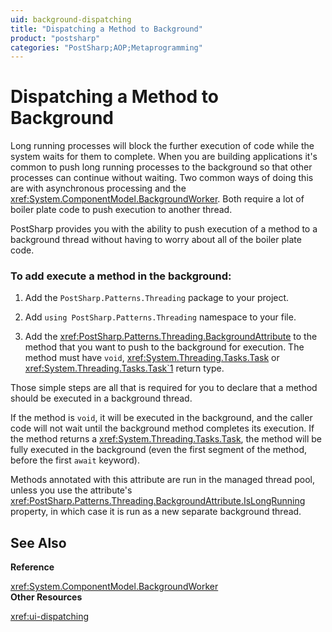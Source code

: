 ```yaml
---
uid: background-dispatching
title: "Dispatching a Method to Background"
product: "postsharp"
categories: "PostSharp;AOP;Metaprogramming"
---
```

# Dispatching a Method to Background

Long running processes will block the further execution of code while the system waits for them to complete. When you are building applications it's common to push long running processes to the background so that other processes can continue without waiting. Two common ways of doing this are with asynchronous processing and the <xref:System.ComponentModel.BackgroundWorker>. Both require a lot of boiler plate code to push execution to another thread. 

PostSharp provides you with the ability to push execution of a method to a background thread without having to worry about all of the boiler plate code.


### To add execute a method in the background:

1. Add the `PostSharp.Patterns.Threading` package to your project. 


2. Add `using PostSharp.Patterns.Threading` namespace to your file. 


3. Add the <xref:PostSharp.Patterns.Threading.BackgroundAttribute> to the method that you want to push to the background for execution. The method must have `void`, <xref:System.Threading.Tasks.Task> or <xref:System.Threading.Tasks.Task`1> return type. 


Those simple steps are all that is required for you to declare that a method should be executed in a background thread.

If the method is `void`, it will be executed in the background, and the caller code will not wait until the background method completes its execution. If the method returns a <xref:System.Threading.Tasks.Task>, the method will be fully executed in the background (even the first segment of the method, before the first `await` keyword). 

Methods annotated with this attribute are run in the managed thread pool, unless you use the attribute's <xref:PostSharp.Patterns.Threading.BackgroundAttribute.IsLongRunning> property, in which case it is run as a new separate background thread. 

## See Also

**Reference**

<xref:System.ComponentModel.BackgroundWorker>
<br>**Other Resources**

<xref:ui-dispatching>
<br>